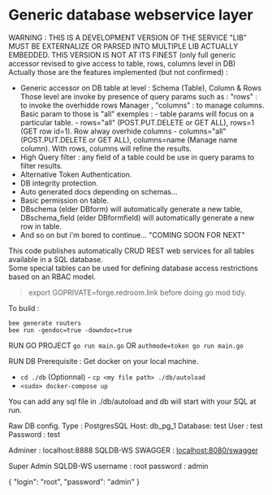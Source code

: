 Generic database webservice layer
=================================

WARNING : THIS IS A DEVELOPMENT VERSION OF THE SERVICE "LIB" MUST BE EXTERNALIZE OR PARSED INTO MULTIPLE LIB ACTUALLY EMBEDDED.
THIS VERSION IS NOT AT ITS FINEST (only full generic accessor revised to give access to table, rows, columns level in DB)
Actually those are the features implemented (but not confirmed) :
- Generic accessor on DB table at level : Schema (Table), Column & Rows
    Those level are invoke by presence of query params such as : "rows" : to invoke the overhidde rows Manager , "columns" : to manage columns. Basic param to those is "all" 
    exemples : 
        - table params will focus on a particular table. 
        - rows="all" (POST.PUT.DELETE or GET ALL), rows=1 (GET row id=1). Row alway overhide columns
        - columns="all" (POST.PUT.DELETE or GET ALL), columns=name (Manage name column). With rows, columns will refine the results.
- High Query filter : any field of a table could be use in query params to filter results. 
- Alternative Token Authentication.
- DB integrity protection.
- Auto generated docs depending on schemas...
- Basic permission on table. 
- DBschema (elder DBform) will automatically generate a new table, DBschema_field (elder DBformfield) will automatically generate a new row in table. 
- And so on but i'm bored to continue... 
"COMING SOON FOR NEXT"

This code publishes automatically CRUD REST web services for all tables available in a SQL database.  
Some special tables can be used for defining database access restrictions based on an RBAC model.

> export GOPRIVATE=forge.redroom.link
before doing go mod tidy.

To build :

    bee generate routers
    bee run -gendoc=true -downdoc=true

RUN GO PROJECT 
`go run main.go` OR `authmode=token go run main.go`

RUN DB
Prerequisite : Get docker on your local machine. 

- `cd ./db`
(Optionnal) - `cp <my file path> ./db/autoload` 
- `<sudo> docker-compose up`

You can add any sql file in ./db/autoload and db will start with your SQL at run. 

Raw DB config.
    Type : PostgresSQL
    Host: db_pg_1
    Database: test
    User : test
    Password : test

Adminer : localhost:8888
SQLDB-WS SWAGGER : [localhost:8080/swagger](http://localhost:8080/swagger)

Super Admin SQLDB-WS
username : root
password : admin

{
  "login": "root",
  "password": "admin"
}